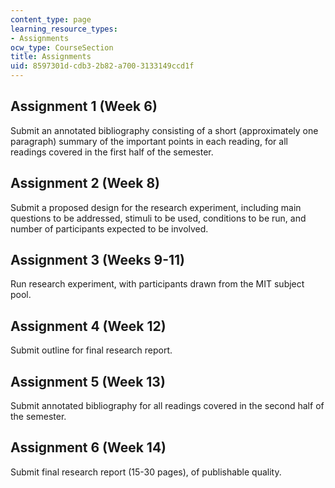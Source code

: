 ```yaml
---
content_type: page
learning_resource_types:
- Assignments
ocw_type: CourseSection
title: Assignments
uid: 8597301d-cdb3-2b82-a700-3133149ccd1f
---
```


Assignment 1 (Week 6)
---------------------

Submit an annotated bibliography consisting of a short (approximately one paragraph) summary of the important points in each reading, for all readings covered in the first half of the semester.

Assignment 2 (Week 8)
---------------------

Submit a proposed design for the research experiment, including main questions to be addressed, stimuli to be used, conditions to be run, and number of participants expected to be involved.

Assignment 3 (Weeks 9-11)
-------------------------

Run research experiment, with participants drawn from the MIT subject pool.

Assignment 4 (Week 12)
----------------------

Submit outline for final research report.

Assignment 5 (Week 13)
----------------------

Submit annotated bibliography for all readings covered in the second half of the semester.

Assignment 6 (Week 14)
----------------------

Submit final research report (15-30 pages), of publishable quality.